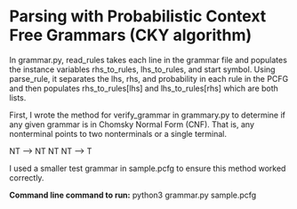 # Parsing with Probabilistic Context Free Grammars (CKY algorithm)

In grammar.py, read_rules takes each line in the grammar file and populates the instance variables rhs_to_rules, lhs_to_rules, and start symbol. Using parse_rule, it separates the lhs, rhs, and probability in each rule in the PCFG and then populates rhs_to_rules[lhs] and lhs_to_rules[rhs] which are both lists.


First, I wrote the method for verify_grammar in grammary.py to determine if any given grammar is in Chomsky Normal Form (CNF). That is, any nonterminal points to two nonterminals or a single terminal. 

NT --> NT NT
NT --> T

I used a smaller test grammar in sample.pcfg to ensure this method worked correctly.

**Command line command to run:** python3 grammar.py sample.pcfg
